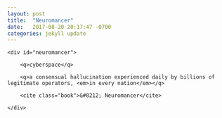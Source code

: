 ```yaml
---
layout: post
title:  "Neuromancer"
date:   2017-08-20 20:17:47 -0700
categories: jekyll update
---
```


<div id="neuromancer-wrapper">

	<div id="neuromancer">

		<q>cyberspace</q>

		<q>a consensual hallucination experienced daily by billions of legitimate operators, <em>in every nation</em></q>

		<cite class="book">&#8212; Neuromancer</cite>

	</div>

</div>
